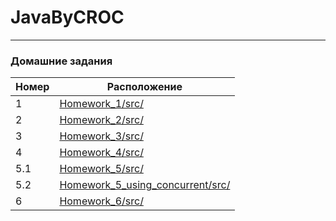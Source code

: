 # JavaByCROC
---
### Домашние задания

| Номер | Расположение|
|-------|-------------|
|1| [Homework_1/src/](Homework_1/src/) |
|2| [Homework_2/src/](Homework_2/src/) |
|3| [Homework_3/src/](Homework_3/src/) |
|4| [Homework_4/src/](Homework_4/src/) |
|5.1| [Homework_5/src/](Homework_5/src/) |
|5.2| [Homework_5_using_concurrent/src/](Homework_5_using_concurrent/src/) |
|6| [Homework_6/src/](Homework_6/src/) |
